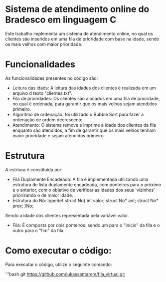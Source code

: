 # Sistema de atendimento online do Bradesco em linguagem C

Este trabalho implementa um sistema de atendimento online, no qual os clientes são inseridos em uma fila de prioridade com base na idade, sendo os mais velhos com maior prioridade.

# Funcionalidades

As funcionalidades presentes no código são:

- Leitura das idads: A leitura das idades dos clientes é realizada em um arquivo d texto "clientes.txt".
- Fila de prioridades: Os clientes são alocados em uma fila de prioridade, no qual é ordenada, para garantir que os mais velhos sejam atendidos primeiro.
- Algoritmo de ordenação: foi utilizado o Bubble Sort para fazer a ordenação de ordem decrescente.
- Atendimento: O sistema remove e imprime a idade dos clientes da fila enquanto são atendidos, a fim de garantir que os mais velhos tenham maior prioridade e sejam atendidos primeiro.


# Estrutura

A estrtura é constituída por:

- Fila Duplamente Encadeada: A fila é implementada utilizando uma estrutura de lista duplamente encadeada, com ponteiros para o próximo e o anterior, com o objetivo de verificar as idades dos seus 'vizinhos' priorizando o de maior idade.
- Estrutura do Nó:
  typedef struct No{
    int valor; 
    struct No* ant;
    struct No* prox;
}No;

Sendo a idade dos clientes representada pela variável valor.

- Fila: É composta por dois ponteiros: sendo um para o "início" da fila e o outro para o "fim" da fila.

# Como executar o código:

Para executar o código, utilize o seguinte comando:

'''bash
git https://github.com/lukassantarem/fila_virtual.git
